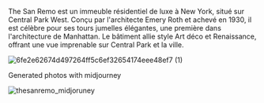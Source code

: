 The San Remo est un immeuble résidentiel de luxe à New York, situé sur Central Park West. Conçu par l'architecte Emery Roth et achevé en 1930,
il est célèbre pour ses tours jumelles élégantes, une première dans l'architecture de Manhattan. Le bâtiment allie style Art déco et Renaissance,
offrant une vue imprenable sur Central Park et la ville.

![6fe2e62674d497264ff5c6ef32654174eee48ef7 (1)](https://github.com/CyberWanderer0/thesanremo/assets/154418051/6850ac09-641f-4cba-8367-9851d31e765e)


Generated photos with midjourney 

![thesanremo_midjoruney](https://github.com/CyberWanderer0/thesanremo/assets/154418051/6265e715-be83-409e-8f44-9900f4e3ed76)


